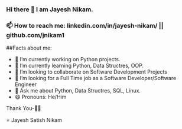 ### Hi there 👋 I am Jayesh Nikam.

### 📫 How to reach me: linkedin.com/in/jayesh-nikam/ || github.com/jnikam1

##Facts about me:

- 🔭 I’m currently working on Python projects.
- 🌱 I’m currently learning Python, Data Structres, OOP.
- 👯 I’m looking to collaborate on Software Development Projects
- 👀 I’m looking for a Full Time job as a Software Developer/Software Engineer
- 💬 Ask me about Python, Data Structres, SQL, Linux. 
- 😄 Pronouns: He/Him

Thank You-🙏🏼

⭐️ Jayesh Satish Nikam
